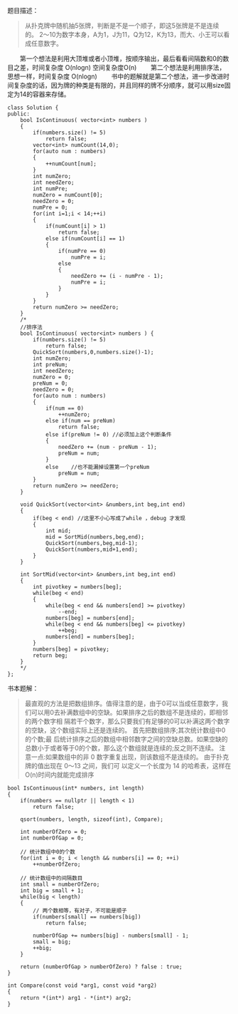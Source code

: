  题目描述：
>  从扑克牌中随机抽5张牌，判断是不是一个顺子，即这5张牌是不是连续的。
 2～10为数字本身，A为1，J为11，Q为12，K为13，而大、小王可以看成任意数字。
 
&emsp;&emsp;第一个想法是利用大顶堆或者小顶堆，按顺序输出，最后看看间隔数和0的数目之差，时间复杂度 O(nlogn) 空间复杂度O(n)
&emsp;&emsp;第二个想法是利用排序法，思想一样，时间复杂度 O(nlogn)
&emsp;&emsp;书中的题解就是第二个想法，进一步改进时间复杂度的话，因为牌的种类是有限的，并且同样的牌不分顺序，就可以用size固定为14的容器来存储。

```
class Solution {
public:
    bool IsContinuous( vector<int> numbers )
    {
        if(numbers.size() != 5)
            return false;
        vector<int> numCount(14,0);
        for(auto num : numbers)
        {
            ++numCount[num];
        }
        int numZero;
        int needZero;
        int numPre;
        numZero = numCount[0];
        needZero = 0;
        numPre = 0;
        for(int i=1;i < 14;++i)
        {
            if(numCount[i] > 1)
                return false;
            else if(numCount[i] == 1)
            {
                if(numPre == 0)
                    numPre = i;
                else
                {
                    needZero += (i - numPre - 1);
                    numPre = i;
                }
            }
        }
        return numZero >= needZero;
    }
    /*
    //排序法
    bool IsContinuous( vector<int> numbers ) {
        if(numbers.size() != 5)
            return false;
        QuickSort(numbers,0,numbers.size()-1);
        int numZero;
        int preNum;
        int needZero;
        numZero = 0;
        preNum = 0;
        needZero = 0;
        for(auto num : numbers)
        {
            if(num == 0)
                ++numZero;
            else if(num == preNum)
                return false;
            else if(preNum != 0) //必须加上这个判断条件
            {
                needZero += (num - preNum - 1);
                preNum = num;
            }
            else    //也不能漏掉设置第一个preNum
                preNum = num;
        }
        return numZero >= needZero;
    }
    
    void QuickSort(vector<int> &numbers,int beg,int end)
    {
        if(beg < end) //这里不小心写成了while ，debug 才发现
        {
            int mid; 
            mid = SortMid(numbers,beg,end);
            QuickSort(numbers,beg,mid-1);
            QuickSort(numbers,mid+1,end);
        }
    }
    
    int SortMid(vector<int> &numbers,int beg,int end)
    {
        int pivotkey = numbers[beg];
        while(beg < end)
        {
            while(beg < end && numbers[end] >= pivotkey)
                --end;
            numbers[beg] = numbers[end];
            while(beg < end && numbers[beg] <= pivotkey)
                ++beg;
            numbers[end] = numbers[beg];
        }
        numbers[beg] = pivotkey;
        return beg;
    }
    */
};
```

书本题解：
> 最直观的方法是把数组排序。值得注意的是，由于0可以当成任意数字，我们可以用0去补满数组中的空缺。如果排序之后的数组不是连续的，即相邻的两个数字相 隔若干个数字，那么只要我们有足够的0可以补满这两个数字的空缺，这个数组实际上还是连续的。
首先把数组排序;其次统计数组中0的个数;最 后统计排序之后的数组中相邻数字之间的空缺总数。如果空缺的总数小于或者等于0的个数，那么这个数组就是连续的;反之则不连续。
注意一点:如果数组中的非 0 数字重复出现，则该数组不是连续的。
由于扑克牌的值出现在 0〜13 之间，我们可 以定义一个长度为 14 的哈希表，这样在 O(n)时间内就能完成排序

```
bool IsContinuous(int* numbers, int length)
{
    if(numbers == nullptr || length < 1)
        return false;

    qsort(numbers, length, sizeof(int), Compare);

    int numberOfZero = 0;
    int numberOfGap = 0;

    // 统计数组中0的个数
    for(int i = 0; i < length && numbers[i] == 0; ++i)
        ++numberOfZero;

    // 统计数组中的间隔数目
    int small = numberOfZero;
    int big = small + 1;
    while(big < length)
    {
        // 两个数相等，有对子，不可能是顺子
        if(numbers[small] == numbers[big])
            return false;

        numberOfGap += numbers[big] - numbers[small] - 1;
        small = big;
        ++big;
    }

    return (numberOfGap > numberOfZero) ? false : true;
}

int Compare(const void *arg1, const void *arg2)
{
    return *(int*) arg1 - *(int*) arg2;
}
```


 
